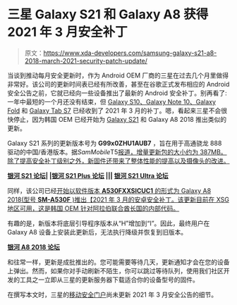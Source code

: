 # 三星 Galaxy S21 和 Galaxy A8 获得 2021 年 3 月安全补丁

> 原文：<https://www.xda-developers.com/samsung-galaxy-s21-a8-2018-march-2021-security-patch-update/>

当谈到推动每月安全更新时，作为 Android OEM 厂商的三星在过去几个月里做得非常好。该公司的更新时间表已经有所改善，甚至在谷歌正式发布相应的 Android 安全公告之前，它就已经向一些设备推出了最新的 Android 安全补丁。别再看了:一年中最短的一个月还没有结束，但 [Galaxy S10、Galaxy Note 10、Galaxy Fold](https://www.xda-developers.com/samsung-galaxy-fold-galaxy-note-10-one-ui-3-1/) 和 [Galaxy Tab S7](https://www.xda-developers.com/samsung-galaxy-tab-s7-series-major-s-pen-feature-update/) 已经收到了 2021 年 3 月的补丁。嗯，看起来三星不会很快停止，因为韩国 OEM 已经开始为 [Galaxy S21](https://www.xda-developers.com/samsung-galaxy-s21/) 和 Galaxy A8 2018 推出类似的更新。

Galaxy S21 系列的更新版本号为 **G99x0ZHU1AUB7** ，旨在用于高通骁龙 888 驱动的中国/香港版本。据*SamMobile*T5[报道，增量更新包的大小约为 387MB。除了提高安全补丁级别之外，新固件还带来了整体性能的提高以及摄像头的改进。](https://www.sammobile.com/news/samsung-starts-rolling-out-march-security-update-for-galaxy-s21/)

**[银河 S21 论坛](https://forum.xda-developers.com/c/samsung-galaxy-s21.11933/)| |[银河 S21 Plus 论坛](https://forum.xda-developers.com/f/samsung-galaxy-s21.12089/) ||| [银河 S21 Ultra 论坛](https://forum.xda-developers.com/f/samsung-galaxy-s21-ultra.12091/)**

同样，该公司已经[开始以软件版本 **A530FXXSICUC1** 的形式为 Galaxy A8 2018(型号 **SM-A530F** )推出【2021 年 3 月的安卓安全补丁。该更新目前在 XSG 地区可用，这是韩国 OEM 针对阿拉伯联合酋长国的内部代码。](https://www.sammobile.com/news/galaxy-a8-2018-march-2021-security-update/)

有趣的是，新版本将底层引导程序版本从“H”增加到“I”。因此，最终用户在 Galaxy A8 设备上安装此更新后，无法执行降级并恢复到旧版本。

**[银河 A8 2018 论坛](https://forum.xda-developers.com/c/samsung-galaxy-a8-2018.7275/)**

和往常一样，更新是成批推出的。您可能需要等待几天，更新通知才会在您的设备上弹出。然而，如果你对手动刷新不陌生，你可以跳过等待队列，使用我们社区开发的工具之一立即从三星的更新服务器下载适合你的设备型号的固件。

在撰写本文时，三星的[移动安全门户](https://security.samsungmobile.com/securityUpdate.smsb)尚未更新 2021 年 3 月安全公告的细节。